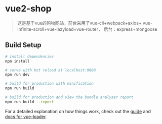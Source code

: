 # vue2-shop

> 这是基于vue的购物网站，前台采用了vue-cli+webpack+axios+
> vue-infinite-scroll+vue-lazyload+vue-router，
> 后台：express+mongoose

## Build Setup

``` bash
# install dependencies
npm install

# serve with hot reload at localhost:8080
npm run dev

# build for production with minification
npm run build

# build for production and view the bundle analyzer report
npm run build --report
```

For a detailed explanation on how things work, check out the [guide](http://vuejs-templates.github.io/webpack/) and [docs for vue-loader](http://vuejs.github.io/vue-loader).
